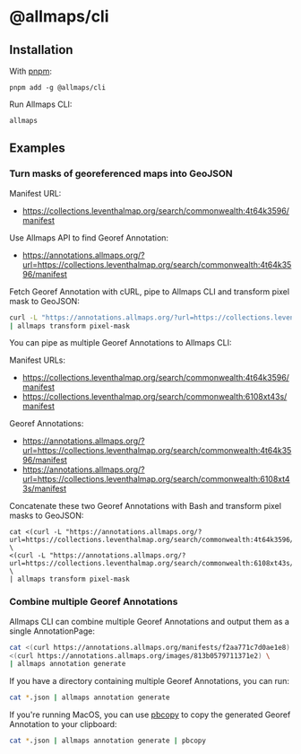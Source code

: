 # @allmaps/cli

## Installation

With [pnpm](https://pnpm.io/):

    pnpm add -g @allmaps/cli

Run Allmaps CLI:

    allmaps

## Examples

### Turn masks of georeferenced maps into GeoJSON

Manifest URL:

- https://collections.leventhalmap.org/search/commonwealth:4t64k3596/manifest

Use Allmaps API to find Georef Annotation:

- https://annotations.allmaps.org/?url=https://collections.leventhalmap.org/search/commonwealth:4t64k3596/manifest

Fetch Georef Annotation with cURL, pipe to Allmaps CLI and transform pixel mask to GeoJSON:

```bash
curl -L "https://annotations.allmaps.org/?url=https://collections.leventhalmap.org/search/commonwealth:4t64k3596/manifest" \
| allmaps transform pixel-mask
```

You can pipe as multiple Georef Annotations to Allmaps CLI:

Manifest URLs:

- https://collections.leventhalmap.org/search/commonwealth:4t64k3596/manifest
- https://collections.leventhalmap.org/search/commonwealth:6108xt43s/manifest

Georef Annotations:

- https://annotations.allmaps.org/?url=https://collections.leventhalmap.org/search/commonwealth:4t64k3596/manifest
- https://annotations.allmaps.org/?url=https://collections.leventhalmap.org/search/commonwealth:6108xt43s/manifest

Concatenate these two Georef Annotations with Bash and transform pixel masks to GeoJSON:

    cat <(curl -L "https://annotations.allmaps.org/?url=https://collections.leventhalmap.org/search/commonwealth:4t64k3596/manifest") \
    <(curl -L "https://annotations.allmaps.org/?url=https://collections.leventhalmap.org/search/commonwealth:6108xt43s/manifest") \
    | allmaps transform pixel-mask

### Combine multiple Georef Annotations

Allmaps CLI can combine multiple Georef Annotations and output them as a single AnnotationPage:

```bash
cat <(curl https://annotations.allmaps.org/manifests/f2aa771c7d0ae1e8) \
<(curl https://annotations.allmaps.org/images/813b0579711371e2) \
| allmaps annotation generate
```

If you have a directory containing multiple Georef Annotations, you can run:

```bash
cat *.json | allmaps annotation generate
```

If you're running MacOS, you can use [pbcopy](https://osxdaily.com/2007/03/05/manipulating-the-clipboard-from-the-command-line/) to copy the generated Georef Annotation to your clipboard:

```bash
cat *.json | allmaps annotation generate | pbcopy
```
